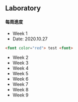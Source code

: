## Laboratory
#### **每周進度**
* Week 1
* Date: 2020.10.27
```html
<font color="red"> test <font>
 ```
* Week 2
* Week 3
* Week 4
* Week 5
* Week 6
* Week 7
* Week 8
* Week 9
